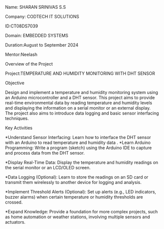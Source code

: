 Name: SHARAN SRINIVAS S.S

Company: CODTECH IT SOLUTIONS

ID:CT08DS7039

Domain: EMBEDDED SYSTEMS

Duration:August to September 2024

Mentor:Neelash

Overview of the Project

Project:TEMPERATURE AND HUMIDITY MONITORING WITH DHT SENSOR

Objective

Design and implement a temperature and humidity monitoring system using an Arduino microcontroller and a DHT sensor. This project aims to provide real-time environmental data by reading temperature and humidity levels and displaying the information on a serial monitor or an external display. The project also aims to introduce data logging and basic sensor interfacing techniques.

Key Activities

*Understand Sensor Interfacing: Learn how to interface the DHT sensor with an Arduino to read temperature and humidity data . *Learn Arduino Programming: Write a program (sketch) using the Arduino IDE to capture and process data from the DHT sensor.

*Display Real-Time Data: Display the temperature and humidity readings on the serial monitor or an LCD/OLED screen.

*Data Logging (Optional): Learn to store the readings on an SD card or transmit them wirelessly to another device for logging and analysis.

*Implement Threshold Alerts (Optional): Set up alerts (e.g., LED indicators, buzzer alarms) when certain temperature or humidity thresholds are crossed.

*Expand Knowledge: Provide a foundation for more complex projects, such as home automation or weather stations, involving multiple sensors and actuators.

